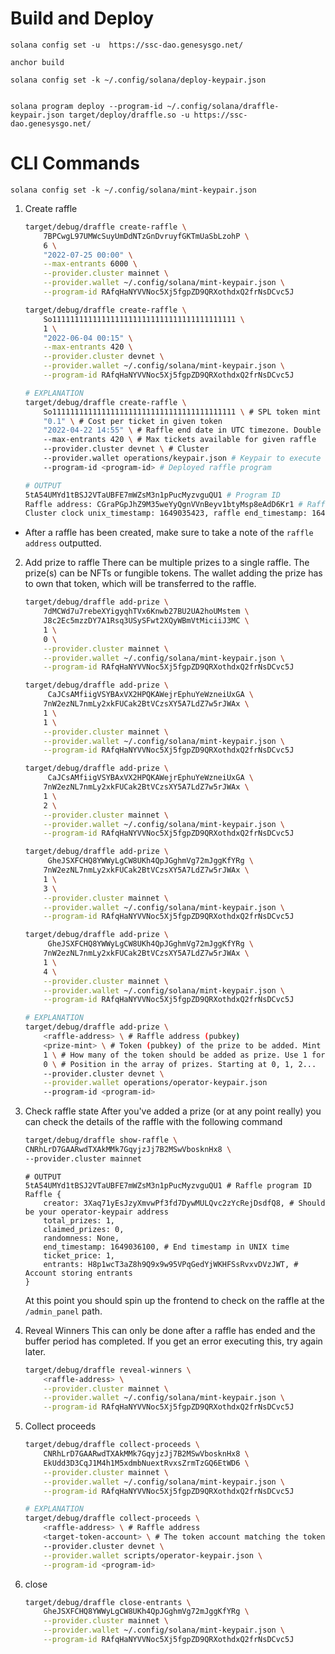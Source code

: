 # Build and Deploy
```
solana config set -u  https://ssc-dao.genesysgo.net/
```

```
anchor build
```
```
solana config set -k ~/.config/solana/deploy-keypair.json
```
```

solana program deploy --program-id ~/.config/solana/draffle-keypair.json target/deploy/draffle.so -u https://ssc-dao.genesysgo.net/
```

# CLI Commands

```
solana config set -k ~/.config/solana/mint-keypair.json
```
1. Create raffle

   ```bash
   target/debug/draffle create-raffle \
       7BPCwgL97UMWcSuyUmDdNTzGnDvruyfGKTmUaSbLzohP \
       6 \
       "2022-07-25 00:00" \
       --max-entrants 6000 \
       --provider.cluster mainnet \
       --provider.wallet ~/.config/solana/mint-keypair.json \
       --program-id RAfqHaNYVVNoc5Xj5fgpZD9QRXothdxQ2frNsDCvc5J
   ```

   ```bash
   target/debug/draffle create-raffle \
       So11111111111111111111111111111111111111111 \
       1 \
       "2022-06-04 00:15" \
       --max-entrants 420 \
       --provider.cluster devnet \
       --provider.wallet ~/.config/solana/mint-keypair.json \
       --program-id RAfqHaNYVVNoc5Xj5fgpZD9QRXothdxQ2frNsDCvc5J
   ```

   ```bash
   # EXPLANATION
   target/debug/draffle create-raffle \
       So11111111111111111111111111111111111111111 \ # SPL token mint address that can be used to buy tickets, this is USDC
       "0.1" \ # Cost per ticket in given token
       "2022-04-22 14:55" \ # Raffle end date in UTC timezone. Double check this if you encounter a 0x1771 error.
       --max-entrants 420 \ # Max tickets available for given raffle
       --provider.cluster devnet \ # Cluster
       --provider.wallet operations/keypair.json # Keypair to execute command with
       --program-id <program-id> # Deployed raffle program

   # OUTPUT
   5tA54UMYd1tBSJ2VTaUBFE7mWZsM3n1pPucMyzvguQU1 # Program ID
   Raffle address: CGraPGpJhZ9M35weYyQgnVVnBeyv1btyMsp8eAdD6Kr1 # Raffle address. Note this down.
   Cluster clock unix_timestamp: 1649035423, raffle end_timestamp: 1649036100
   ```

  * After a raffle has been created, make sure to take a note of the `raffle address` outputted.

2. Add prize to raffle
   There can be multiple prizes to a single raffle. The prize(s) can be NFTs or fungible tokens. The wallet adding the prize has to own that token, which will be transferred to the raffle.

   ```bash
   target/debug/draffle add-prize \
       7dMCWd7u7rebeXYigyqhTVx6Knwb27BU2UA2hoUMstem \
       J8c2Ec5mzzDY7A1Rsq3USySFwt2XQyWBmVtMiciiJ3MC \
       1 \
       0 \
       --provider.cluster mainnet \
       --provider.wallet ~/.config/solana/mint-keypair.json \
       --program-id RAfqHaNYVVNoc5Xj5fgpZD9QRXothdxQ2frNsDCvc5J
   ```

   ```bash
   target/debug/draffle add-prize \
        CaJCsAMfiigVSYBAxVX2HPQKAWejrEphuYeWzneiUxGA \
       7nW2ezNL7nmLy2xkFUCak2BtVCzsXY5A7LdZ7w5rJWAx \
       1 \
       1 \
       --provider.cluster mainnet \
       --provider.wallet ~/.config/solana/mint-keypair.json \
       --program-id RAfqHaNYVVNoc5Xj5fgpZD9QRXothdxQ2frNsDCvc5J
   ```

   ```bash
   target/debug/draffle add-prize \
        CaJCsAMfiigVSYBAxVX2HPQKAWejrEphuYeWzneiUxGA \
       7nW2ezNL7nmLy2xkFUCak2BtVCzsXY5A7LdZ7w5rJWAx \
       1 \
       2 \
       --provider.cluster mainnet \
       --provider.wallet ~/.config/solana/mint-keypair.json \
       --program-id RAfqHaNYVVNoc5Xj5fgpZD9QRXothdxQ2frNsDCvc5J
   ```

   ```bash
   target/debug/draffle add-prize \
        GheJSXFCHQ8YWWyLgCW8UKh4QpJGghmVg72mJggKfYRg \
       7nW2ezNL7nmLy2xkFUCak2BtVCzsXY5A7LdZ7w5rJWAx \
       1 \
       3 \
       --provider.cluster mainnet \
       --provider.wallet ~/.config/solana/mint-keypair.json \
       --program-id RAfqHaNYVVNoc5Xj5fgpZD9QRXothdxQ2frNsDCvc5J
   ```

   ```bash
   target/debug/draffle add-prize \
        GheJSXFCHQ8YWWyLgCW8UKh4QpJGghmVg72mJggKfYRg \
       7nW2ezNL7nmLy2xkFUCak2BtVCzsXY5A7LdZ7w5rJWAx \
       1 \
       4 \
       --provider.cluster mainnet \
       --provider.wallet ~/.config/solana/mint-keypair.json \
       --program-id RAfqHaNYVVNoc5Xj5fgpZD9QRXothdxQ2frNsDCvc5J
   ```

   ```bash
   # EXPLANATION
   target/debug/draffle add-prize \
       <raffle-address> \ # Raffle address (pubkey)
       <prize-mint> \ # Token (pubkey) of the prize to be added. Mint address in case of fungible tokens.
       1 \ # How many of the token should be added as prize. Use 1 for NFTs
       0 \ # Position in the array of prizes. Starting at 0, 1, 2...
       --provider.cluster devnet \
       --provider.wallet operations/operator-keypair.json
       --program-id <program-id>
   ```

3. Check raffle state
   After you've added a prize (or at any point really) you can check the details of the raffle with the following command

   ```bash
   target/debug/draffle show-raffle \
   CNRhLrD7GAARwdTXAkMMk7GqyjzJj7B2MSwVbosknHx8 \
   --provider.cluster mainnet

   ```
   ```
   # OUTPUT
   5tA54UMYd1tBSJ2VTaUBFE7mWZsM3n1pPucMyzvguQU1 # Raffle program ID
   Raffle {
       creator: 3Xaq71yEsJzyXmvwPf3fd7DywMULQvc2zYcRejDsdfQ8, # Should be your operator-keypair address
       total_prizes: 1,
       claimed_prizes: 0,
       randomness: None,
       end_timestamp: 1649036100, # End timestamp in UNIX time
       ticket_price: 1,
       entrants: H8p1wcT3aZ8h9Q9x9w95VPqGedYjWKHFSsRvxvDVzJWT, # Account storing entrants
   }
   ```

   At this point you should spin up the frontend to check on the raffle at the `/admin_panel` path.

4. Reveal Winners
   This can only be done after a raffle has ended and the buffer period has completed. If you get an error executing this, try again later.

   ```bash
   target/debug/draffle reveal-winners \
       <raffle-address> \
       --provider.cluster mainnet \
       --provider.wallet ~/.config/solana/mint-keypair.json \
       --program-id RAfqHaNYVVNoc5Xj5fgpZD9QRXothdxQ2frNsDCvc5J
   ```

5. Collect proceeds

   ```bash
   target/debug/draffle collect-proceeds \
       CNRhLrD7GAARwdTXAkMMk7GqyjzJj7B2MSwVbosknHx8 \
       EkUdd3D3CqJ1M4h1M5xdmbNuextRvxsZrmTzGQ6EtWD6 \
       --provider.cluster mainnet \
       --provider.wallet ~/.config/solana/mint-keypair.json \
       --program-id RAfqHaNYVVNoc5Xj5fgpZD9QRXothdxQ2frNsDCvc5J

   ```
   ```bash
   # EXPLANATION
   target/debug/draffle collect-proceeds \
       <raffle-address> \ # Raffle address
       <target-token-account> \ # The token account matching the token used to pay for tickets, where the proceeds will be deposited.
       --provider.cluster devnet \
       --provider.wallet scripts/operator-keypair.json \
       --program-id <program-id>
   ```
6. close

   ```bash
   target/debug/draffle close-entrants \
       GheJSXFCHQ8YWWyLgCW8UKh4QpJGghmVg72mJggKfYRg \
       --provider.cluster mainnet \
       --provider.wallet ~/.config/solana/mint-keypair.json \
       --program-id RAfqHaNYVVNoc5Xj5fgpZD9QRXothdxQ2frNsDCvc5J
   ```
